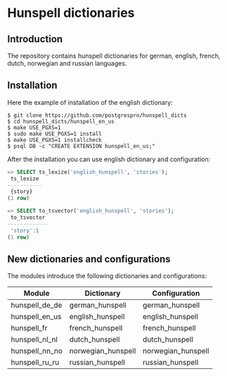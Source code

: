 # Hunspell dictionaries

## Introduction

The repository contains hunspell dictionaries for german, english, french,
dutch, norwegian and russian languages.

## Installation

Here the example of installation of the english dictionary:

    $ git clone https://github.com/postgrespro/hunspell_dicts
    $ cd hunspell_dicts/hunspell_en_us
    $ make USE_PGXS=1
    $ sudo make USE_PGXS=1 install
    $ make USE_PGXS=1 installcheck
    $ psql DB -c "CREATE EXTENSION hunspell_en_us;"

After the installation you can use english dictionary and configuration:

```sql
=> SELECT ts_lexize('english_hunspell', 'stories');
 ts_lexize
-----------
 {story}
(1 row)

=> SELECT to_tsvector('english_hunspell', 'stories');
 to_tsvector
-------------
 'story':1
(1 row)
```

## New dictionaries and configurations

The modules introduce the following dictionaries and configurations:

|     Module     |    Dictionary      |   Configuration
| -------------- | ------------------ | ------------------
| hunspell_de_de | german_hunspell    | german_hunspell
| hunspell_en_us | english_hunspell   | english_hunspell
| hunspell_fr    | french_hunspell    | french_hunspell
| hunspell_nl_nl | dutch_hunspell     | dutch_hunspell
| hunspell_nn_no | norwegian_hunspell | norwegian_hunspell
| hunspell_ru_ru | russian_hunspell   | russian_hunspell
